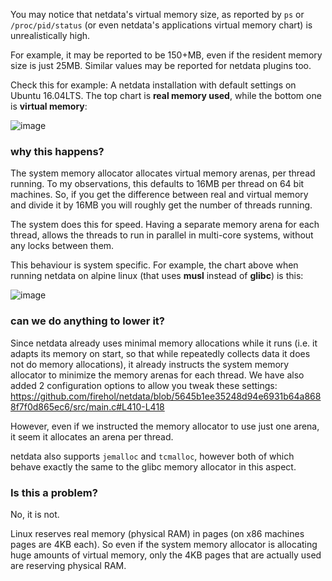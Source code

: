 You may notice that netdata's virtual memory size, as reported by `ps` or `/proc/pid/status`  (or even netdata's applications virtual memory chart)  is unrealistically high.

For example, it may be reported to be 150+MB, even if the resident memory size is just 25MB. Similar values may be reported for netdata plugins too.

Check this for example: A netdata installation with default settings on Ubuntu 16.04LTS. The top chart is **real memory used**, while the bottom one is **virtual memory**:

![image](https://cloud.githubusercontent.com/assets/2662304/19013772/5eb7173e-87e3-11e6-8f2b-a2ccfeb06faf.png)


### why this happens?

The system memory allocator allocates virtual memory arenas, per thread running. To my observations, this defaults to 16MB per thread on 64 bit machines. So, if you get the difference between real and virtual memory and divide it by 16MB you will roughly get the number of threads running.

The system does this for speed. Having a separate memory arena for each thread, allows the threads to run in parallel in multi-core systems, without any locks between them.

This behaviour is system specific. For example, the chart above when running netdata on alpine linux (that uses **musl** instead of **glibc**) is this:

![image](https://cloud.githubusercontent.com/assets/2662304/19013807/7cf5878e-87e4-11e6-9651-082e68701eab.png)

### can we do anything to lower it?

Since netdata already uses minimal memory allocations while it runs (i.e. it adapts its memory on start, so that while repeatedly collects data it does not do memory allocations), it already instructs the system memory allocator to minimize the memory arenas for each thread. We have also added 2 configuration options to allow you tweak these settings: https://github.com/firehol/netdata/blob/5645b1ee35248d94e6931b64a8688f7f0d865ec6/src/main.c#L410-L418

However, even if we instructed the memory allocator to use just one arena, it seem it allocates an arena per thread.

netdata also supports `jemalloc` and `tcmalloc`, however both of which behave exactly the same to the glibc memory allocator in this aspect.

### Is this a problem?

No, it is not.

Linux reserves real memory (physical RAM) in pages (on x86 machines pages are 4KB each). So even if the system memory allocator is allocating huge amounts of virtual memory, only the 4KB pages that are actually used are reserving physical RAM.
